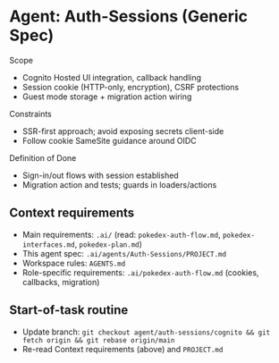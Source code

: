 # Agent: Auth-Sessions (Generic Spec)

Scope
- Cognito Hosted UI integration, callback handling
- Session cookie (HTTP-only, encryption), CSRF protections
- Guest mode storage + migration action wiring

Constraints
- SSR-first approach; avoid exposing secrets client-side
- Follow cookie SameSite guidance around OIDC

Definition of Done
- Sign-in/out flows with session established
- Migration action and tests; guards in loaders/actions

## Context requirements

- Main requirements: `.ai/` (read: `pokedex-auth-flow.md`, `pokedex-interfaces.md`, `pokedex-plan.md`)
- This agent spec: `.ai/agents/Auth-Sessions/PROJECT.md`
- Workspace rules: `AGENTS.md`
- Role-specific requirements: `.ai/pokedex-auth-flow.md` (cookies, callbacks, migration)

## Start-of-task routine
- Update branch: `git checkout agent/auth-sessions/cognito && git fetch origin && git rebase origin/main`
- Re-read Context requirements (above) and `PROJECT.md`
